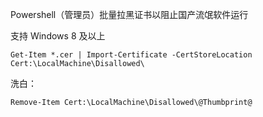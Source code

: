 Powershell（管理员）批量拉黑证书以阻止国产流氓软件运行

支持 Windows 8 及以上

```
Get-Item *.cer | Import-Certificate -CertStoreLocation Cert:\LocalMachine\Disallowed\
```

洗白：

```
Remove-Item Cert:\LocalMachine\Disallowed\@Thumbprint@
```


